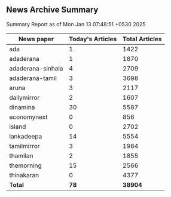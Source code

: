 <!-- @format -->
## News Archive Summary

Summary Report as of Mon Jan 13 07:48:51 +0530 2025

| News paper         | Today's Articles | Total Articles |
|--------------------|------------------|----------------|
| ada               | 1          | 1422        |
| adaderana               | 1          | 1870        |
| adaderana-sinhala               | 4          | 2709        |
| adaderana-tamil               | 3          | 3698        |
| aruna               | 3          | 2117        |
| dailymirror               | 2          | 1607        |
| dinamina               | 30          | 5587        |
| economynext               | 0          | 856        |
| island               | 0          | 2702        |
| lankadeepa               | 14          | 5554        |
| tamilmirror               | 3          | 1984        |
| thamilan               | 2          | 1855        |
| themorning               | 15          | 2566        |
| thinakaran               | 0          | 4377        |
| **Total**          | **78**      | **38904** |

